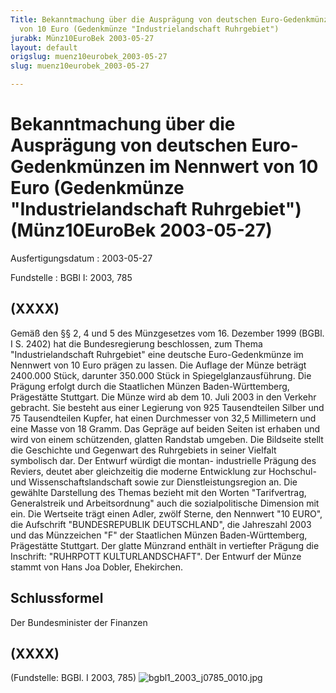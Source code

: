 ```yaml
---
Title: Bekanntmachung über die Ausprägung von deutschen Euro-Gedenkmünzen im Nennwert
  von 10 Euro (Gedenkmünze "Industrielandschaft Ruhrgebiet")
jurabk: Münz10EuroBek 2003-05-27
layout: default
origslug: muenz10eurobek_2003-05-27
slug: muenz10eurobek_2003-05-27

---
```


# Bekanntmachung über die Ausprägung von deutschen Euro-Gedenkmünzen im Nennwert von 10 Euro (Gedenkmünze "Industrielandschaft Ruhrgebiet") (Münz10EuroBek 2003-05-27)

Ausfertigungsdatum
:   2003-05-27

Fundstelle
:   BGBl I: 2003, 785



## (XXXX)

Gemäß den §§ 2, 4 und 5 des Münzgesetzes vom 16. Dezember 1999 (BGBl.
I S. 2402) hat die Bundesregierung beschlossen, zum Thema
"Industrielandschaft Ruhrgebiet" eine deutsche Euro-Gedenkmünze im
Nennwert von 10 Euro prägen zu lassen.
Die Auflage der Münze beträgt 2400.000 Stück, darunter 350.000 Stück
in Spiegelglanzausführung. Die Prägung erfolgt durch die Staatlichen
Münzen Baden-Württemberg, Prägestätte Stuttgart. Die Münze wird ab dem
10\. Juli 2003 in den Verkehr gebracht. Sie besteht aus einer Legierung
von 925 Tausendteilen Silber und 75 Tausendteilen Kupfer, hat einen
Durchmesser von 32,5 Millimetern und eine Masse von 18 Gramm. Das
Gepräge auf beiden Seiten ist erhaben und wird von einem schützenden,
glatten Randstab umgeben.
Die Bildseite stellt die Geschichte und Gegenwart des Ruhrgebiets in
seiner Vielfalt symbolisch dar. Der Entwurf würdigt die montan-
industrielle Prägung des Reviers, deutet aber gleichzeitig die moderne
Entwicklung zur Hochschul- und Wissenschaftslandschaft sowie zur
Dienstleistungsregion an. Die gewählte Darstellung des Themas bezieht
mit den Worten "Tarifvertrag, Generalstreik und Arbeitsordnung" auch
die sozialpolitische Dimension mit ein.
Die Wertseite trägt einen Adler, zwölf Sterne, den Nennwert "10 EURO",
die Aufschrift "BUNDESREPUBLIK DEUTSCHLAND", die Jahreszahl 2003 und
das Münzzeichen "F" der Staatlichen Münzen Baden-Württemberg,
Prägestätte Stuttgart.
Der glatte Münzrand enthält in vertiefter Prägung die Inschrift:
"RUHRPOTT
KULTURLANDSCHAFT".
Der Entwurf der Münze stammt von Hans Joa Dobler, Ehekirchen.


## Schlussformel

Der Bundesminister der Finanzen


## (XXXX)

(Fundstelle: BGBl. I 2003, 785)
![bgbl1_2003_j0785_0010.jpg](bgbl1_2003_j0785_0010.jpg)
